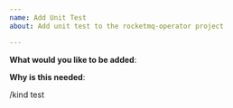 ```yaml
---
name: Add Unit Test
about: Add unit test to the rocketmq-operator project

---
```

<!-- Please only use this template for submitting unit test requests -->

**What would you like to be added**:

**Why is this needed**:

<!-- DO NOT EDIT BELOW THIS LINE -->
/kind test